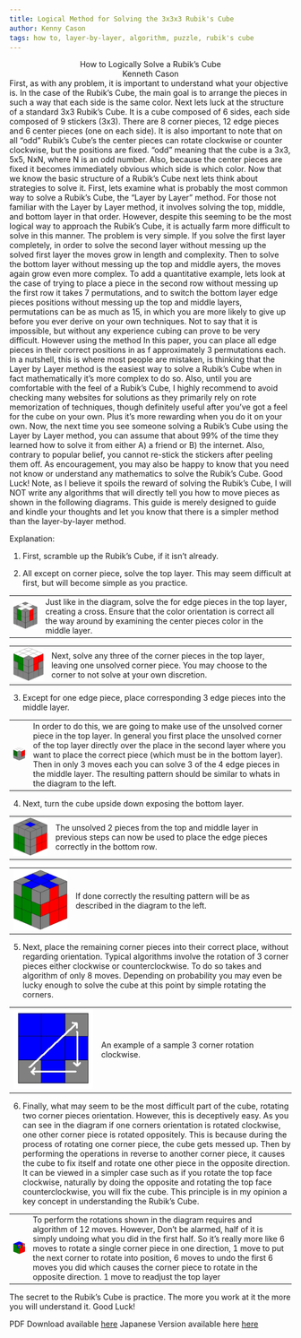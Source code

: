 ```yaml
---
title: Logical Method for Solving the 3x3x3 Rubik's Cube
author: Kenny Cason
tags: how to, layer-by-layer, algorithm, puzzle, rubik's cube
---
```


<center>How to Logically Solve a Rubik’s Cube</center>
<center>Kenneth Cason</center>
	First, as with any problem, it is important to understand what your objective is. In the case of the Rubik’s Cube, the main goal is to arrange the pieces in such a way that each side is the same color. Next lets luck at the structure of a standard 3x3 Rubik’s Cube. It is a cube composed of 6 sides, each side composed of 9 stickers (3x3). There are 8 corner pieces, 12 edge pieces and 6 center pieces (one on each side). It is also important to note that on all “odd” Rubik’s Cube’s the center pieces can rotate clockwise or counter clockwise, but the positions are fixed. “odd” meaning that the cube is a 3x3, 5x5, NxN, where N is an odd number. Also, because the center pieces are fixed it becomes immediately obvious which side is which color.
	Now that we know the basic structure of a Rubik’s Cube next lets think about strategies to solve it. First, lets examine what is probably the most common way to solve a Rubik’s Cube, the “Layer by Layer” method. For those not familiar with the Layer by Layer method, it involves solving the top, middle, and bottom layer in that order. However, despite this seeming to be the most logical way to approach the Rubik’s Cube, it is actually farm more difficult to solve in this manner. The problem is very simple. If you solve the first layer completely, in order to solve the second layer without messing up the solved first layer the moves grow in length and complexity. Then to solve the bottom layer without messing up the top and middle ayers, the moves again grow even more complex. To add a quantitative example, lets look at the case of trying to place a piece in the second row without messing up the first row it takes 7 permutations, and to switch the bottom layer edge pieces positions without messing up the top and middle layers, permutations can be as much as 15, in which you are more likely to give up before you ever derive on your own techniques. Not to say that it is impossible, but without any experience cubing can prove to be very difficult. However using the method In this paper, you can place all edge pieces in their correct positions in as  f approximately 3 permutations each. In a nutshell, this is where most people are mistaken, is thinking that the Layer by Layer method is the easiest way to solve a Rubik’s Cube when in fact mathematically it’s more complex to do so. 
	Also, until you are comfortable with the feel of a Rubik’s Cube, I highly recommend to avoid checking many websites for solutions as they primarily rely on rote memorization of techniques, though definitely useful after you’ve got a feel for the cube on your own. Plus it’s more rewarding when you do it on your own. Now, the next time you see someone solving a Rubik’s Cube using the Layer by Layer method, you can assume that about 99% of the time they learned how to solve it from either A) a friend or B) the internet. Also, contrary to popular belief, you cannot re-stick the stickers after peeling them off. As encouragement, you may also be happy to know that you need not know or understand any mathematics to solve the Rubik’s Cube. Good Luck!
	Note, as I believe it spoils the reward of solving the Rubik’s Cube, I will NOT write any algorithms that will directly tell you how to move pieces as shown in the following diagrams. This guide is merely designed to guide and kindle your thoughts and let you know that there is a simpler method than the layer-by-layer method.

Explanation:
1. First, scramble up the Rubik’s Cube, if it isn’t already. 

2. All except on corner piece, solve the top layer. This may seem difficult at first, but will become simple as you practice.
<table width="100%"><tr><td><center><img padding="0" width="150" src="/images/rc/rc2.jpg" alt="Rubik's Cube Tutorial" /></center></td><td>Just like in the diagram, solve the for edge pieces in the top layer, creating a cross. Ensure that the color orientation is correct all the way around by examining the center pieces color in the middle layer.
</td></table>
<table width="100%"><tr><td><center><img padding="0" width="150" src="/images/rc/rc3.jpg" alt="Rubik's Cube Tutorial" /></center></td><td>Next, solve any three of the corner pieces in the top layer, leaving one unsolved corner piece. You may choose to the corner to not solve at your own discretion.</td></table>

3. Except for one edge piece, place corresponding 3 edge pieces  into the middle layer.
<table width="100%"><tr><td><center><img padding="0" width="150" src="/images/rc/rc4.jpg" alt="Rubik's Cube Tutorial" /></center></td><td>In order to do this, we are going to make use of the unsolved corner piece in the top layer. In general you first place the unsolved corner of the top layer directly over the place in the second layer where you want to place the correct piece (which must be in the bottom layer). Then in only 3 moves each you can solve 3 of the 4 edge pieces in the middle layer. The resulting pattern should be similar to whats in the diagram to the left.</td></table>

4. Next, turn the cube upside down exposing the bottom layer.
<table width="100%"><tr><td><center><img padding="0" width="150" src="/images/rc/rc5.jpg" alt="Rubik's Cube Tutorial" /></center></td><td>The unsolved 2 pieces from the top and middle layer in previous steps can now be used to place the edge pieces correctly in the bottom row.</td></table>
<table width="100%"><tr><td><center><img padding="0" width="150" src="/images/rc/rc6.jpg" alt="Rubik's Cube Tutorial" /></center></td><td>If done correctly the resulting pattern will be as described in the diagram to the left.</td></table>

5. Next, place the remaining corner pieces into their correct place, without regarding orientation. Typical algorithms involve the rotation of 3 corner pieces either clockwise or counterclockwise. To do so takes and algorithm of only 8 moves. Depending on probability you may even be lucky enough to solve the cube at this point by simple rotating the corners.
<table width="100%"><tr><td><center><img padding="0" width="150" src="/images/rc/rc7.jpg" alt="Rubik's Cube Tutorial" /></center></td><td>An example of a sample 3 corner rotation clockwise.</td></table>

6. Finally, what may seem to be the most difficult part of the cube, rotating two corner pieces orientation. However, this is deceptively easy. As you can see in the diagram if one corners orientation is rotated clockwise, one other corner piece is rotated oppositely. This is because during the process of rotating one corner piece, the cube gets messed up. Then by performing the operations in reverse to another corner piece, it causes the cube to fix itself and rotate one other piece in the opposite direction. It can be viewed in a simpler case such as if you rotate the top face clockwise, naturally by doing the opposite and rotating the top face counterclockwise, you will fix the cube. This principle is in my opinion a key concept in understanding the Rubik’s Cube. 

<table width="100%"><tr><td><center><img padding="0" width="150" src="/images/rc/rc8.jpg" alt="Rubik's Cube Tutorial"/></center></td><td>To perform the rotations shown in the diagram requires and algorithm of 12 moves. However, Don’t be alarmed, half of it is simply undoing what you did in the first half. So it’s really more like 6 moves to rotate a single corner piece in one direction, 1 move to put the next corner to rotate into position, 6 moves to undo the first 6 moves you did which causes the corner piece to rotate in the opposite direction. 1 move to readjust the top layer</td></table>

The secret to the Rubik’s Cube is practice. The more you work at it the more you will understand it.
Good Luck!

PDF Download available <a href="/pdf/rubikscube-en.pdf">here</a> 
Japanese Version available here <a href="/pdf/rubikscube-jp.pdf">here</a>
